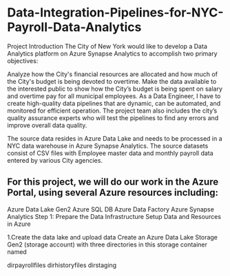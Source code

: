 # Data-Integration-Pipelines-for-NYC-Payroll-Data-Analytics
Project Introduction
The City of New York would like to develop a Data Analytics platform on Azure Synapse Analytics to accomplish two primary objectives:

Analyze how the City's financial resources are allocated and how much of the City's budget is being devoted to overtime.
Make the data available to the interested public to show how the City’s budget is being spent on salary and overtime pay for all municipal employees.
As a Data Engineer, I have to create high-quality data pipelines that are dynamic, can be automated, and monitored for efficient operation. The project team also includes the city’s quality assurance experts who will test the pipelines to find any errors and improve overall data quality.

The source data resides in Azure Data Lake and needs to be processed in a NYC data warehouse in Azure Synapse Analytics. The source datasets consist of CSV files with Employee master data and monthly payroll data entered by various City agencies.


## For this project, we will do our work in the Azure Portal, using several Azure resources including:
Azure Data Lake Gen2
Azure SQL DB
Azure Data Factory
Azure Synapse Analytics
Step 1: Prepare the Data Infrastructure
Setup Data and Resources in Azure

1.Create the data lake and upload data
Create an Azure Data Lake Storage Gen2 (storage account) with three directories in this storage container named

dirpayrollfiles
dirhistoryfiles
dirstaging
